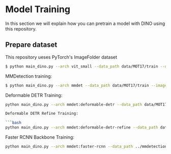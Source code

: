 # Model Training

In this section we will explain how you can pretrain a model with DINO using this repository.

## Prepare dataset

This repository ueses PyTorch's ImageFolder dataset 

```bash
$ python main_dino.py --arch vit_small --data_path data/MOT17/train --output_dir work_dirs
```

MMDetection training:

```bash
$ python main_dino.py --arch mmdet --data_path data/MOT17/train --image_size 256 --embed_dim 131072 --batch_size_per_gpu 1 --local_crops_number 2 --output_dir work_dirs
```

Deformable DETR Training:

```bash
python main_dino.py --arch mmdet:deformable-detr --data_path data/MOT17/train --image_size 512 --embed_dim 76800 --batch_size_per_gpu 1 --local_crops_number 1 --output_dir work_dirs

Deformable DETR Refine Training:

```bash
python main_dino.py --arch mmdet:deformable-detr-refine --data_path data/MOT17/train --image_size 512 --embed_dim 76800 --batch_size_per_gpu 1 --local_crops_number 1 --output_dir work_dirs
```

Faster RCNN Backbone Training:

```bash
python main_dino.py --arch mmdet:faster-rcnn --data_path ../mmdetection/data/MOT17_all/train/ --image_size 512 --embed_dim 256 --batch_size_per_gpu 8 --local_crops_number 8 --local_crops_scale 0.5 0.7 --global_crops_scale 0.7 1.0 --output_dir work_dirs/faster_rcnn_50--epochs 150 --saveckp_freq 1
```